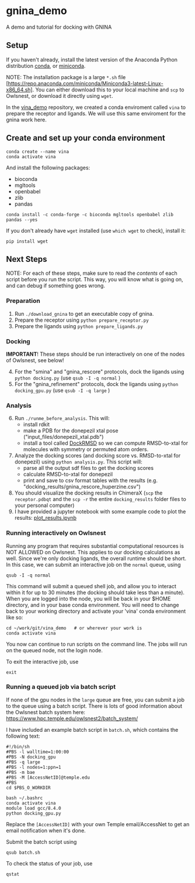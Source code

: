 # gnina_demo
A demo and tutorial for docking with GNINA

## Setup
 
If you haven't already, install the latest version of the Anaconda Python distribution [conda](https://docs.conda.io/projects/conda/en/stable/), or [miniconda](https://docs.anaconda.com/free/miniconda/).

NOTE: The installation package is a large `*.sh` file 
[https://repo.anaconda.com/miniconda/Miniconda3-latest-Linux-x86_64.sh].
You can either download this to your local machine and `scp` to Owlsnest, or download it directly using `wget`.

In the [vina_demo](https://github.com/vvoelz/vina_demo) repository, we created a conda enviroment called `vina` to prepare the receptor and ligands.  We will use this same enviroment for the gnina work here.

## Create and set up your conda environment 

```
conda create --name vina
conda activate vina
```

And install the following packages:
* bioconda
* mgltools
* openbabel
* zlib
* pandas

```
conda install -c conda-forge -c bioconda mgltools openbabel zlib pandas --yes
```

If you don't already have `wget` installed (use `which wget` to check), install it:

```
pip install wget
```

##  Next Steps

NOTE: For each of these steps, make sure to read the _contents_ of each script before you run the script.  This way, you will know what is going on, and can debug if something goes wrong.

### Preparation

1. Run `./download_gnina` to get an executable copy of gnina.
2. Prepare the receptor using `python prepare_receptor.py`
3. Prepare the ligands using `python prepare_ligands.py`

### Docking

**IMPORTANT**! These steps should be run interactively on one of the nodes of Owlsnest, see below!

4. For the "smina" and "gnina_rescore" protocols, dock the ligands using `python docking.py` (use `qsub -I -q normal` )
5. For the "gnina_refinement" protocols, dock the ligands using `python docking_gpu.py` (use `qsub -I -q large` )


### Analysis

6. Run `./runme_before_analysis`.  This will:
   * install rdkit
   * make a PDB for the donepezil xtal pose ("input_files/donepezil_xtal.pdb")
   * install a tool called [DockRMSD](https://zhanggroup.org/DockRMSD/) so we can compute RMSD-to-xtal for molecules with symmetry or permuted atom orders.
7. Analyze the docking scores (and docking score vs. RMSD-to-xtal for donepezil) using `python analysis.py`.  This script will:
   * parse all the output sdf files to get the docking scores 
   * calculate RMSD-to-xtal for donepezil
   * print and save to csv format tables with the results (e.g. "docking_results/gnina_rescore_huperzine.csv")
8. You should visualize the docking results in ChimeraX (`scp` the `receptor.pdbqt` and the `scp -r` the entire `docking_results` folder files to your personal computer)
9. I have provided a jupyter notebook with some example code to plot the results: [plot_results.ipynb](plot_results.ipynb)

### Running interactively on Owlsnest

Running any program that requires substantial computational resources is NOT ALLOWED on Owlsnest.  This applies to our docking calculations as well. Since we're only docking ligands, the overall runtime should be short.  In this case, we can submit an interactive job on the `normal` queue, using

```
qsub -I -q normal
```

This command will submit a queued shell job, and allow you to interact within it for up to 30 minutes (the docking should take less than a minute).  When you are logged into the node, you will be back in your $HOME directory, and in your base conda environment. You will need to change back to your working directory and activate your 'vina' conda environment like so:

```
cd ~/work/git/vina_demo   # or wherever your work is
conda activate vina
```

You now can continue to run scripts on the command line.  The jobs will run on the queued node, not the login node. 

To exit the interactive job, use
```
exit
```

### Running a queued job via batch script

If none of the gpu nodes in the `large` queue are free, you can submit a job to the queue using a batch script.  There is lots of good information about the Owlsnest batch system here: https://www.hpc.temple.edu/owlsnest2/batch_system/ 

I have included an example batch script in `batch.sh`, which contains the following text:

```
#!/bin/sh
#PBS -l walltime=1:00:00
#PBS -N docking_gpu 
#PBS -q large
#PBS -l nodes=1:ppn=1
#PBS -m bae
#PBS -M [AccessNetID]@temple.edu
#PBS
cd $PBS_O_WORKDIR

bash ~/.bashrc
conda activate vina
module load gcc/8.4.0
python docking_gpu.py
```

Replace the `[AccessNetID]` with your own Temple email/AccessNet to get an email notification when it's done.

Submit the batch script using
```
qsub batch.sh
```

To check the status of your job, use
```
qstat
```




